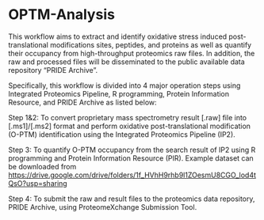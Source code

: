 # OPTM-Analysis

This workflow aims to extract and identify oxidative stress induced post-translational modifications sites, peptides, and proteins as well as quantify their occupancy from high-throughput proteomics raw files. In addition, the raw and processed files will be disseminated to the public available data repository “PRIDE Archive”. 

Specifically, this workflow is divided into 4 major operation steps using Integrated Proteomics Pipeline, R programming, Protein Information Resource, and PRIDE Archive as listed below: 

Step 1&2: To convert proprietary mass spectrometry result [.raw] file into [.ms1]/[.ms2] format and perform oxidative post-translational modification (O-PTM) identification using the Integrated Proteomics Pipeline (IP2). 

Step 3: To quantify O-PTM occupancy from the search result of IP2 using R programming and Protein Information Resource (PIR). Example dataset can be downloaded from https://drive.google.com/drive/folders/1f_HVhH9rhb9l1ZOesmU8CGO_lod4tQsO?usp=sharing

Step 4: To submit the raw and result files to the proteomics data repository, PRIDE Archive, using ProteomeXchange Submission Tool. 

